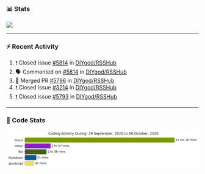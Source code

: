 ### :bar_chart: Stats

<a href="#">
  <img align="center" src="https://github-readme-stats.vercel.app/api?username=henryqw&count_private=true&show_icons=true" />
</a>
<!-- <a href="#">
  <img align="center" src="https://github-readme-stats-git-master.henryqw.vercel.app/api/top-langs/?username=HenryQW&layout=compact" />
</a> -->

---

### :zap: Recent Activity

<!--START_SECTION:activity-->

1. ❗️ Closed issue [#5814](https://github.com/DIYgod/RSSHub/issues/5814) in [DIYgod/RSSHub](https://github.com/DIYgod/RSSHub)
2. 🗣 Commented on [#5814](https://github.com/DIYgod/RSSHub/issues/5814) in [DIYgod/RSSHub](https://github.com/DIYgod/RSSHub)
3. 🎉 Merged PR [#5796](https://github.com/DIYgod/RSSHub/pull/5796) in [DIYgod/RSSHub](https://github.com/DIYgod/RSSHub)
4. ❗️ Closed issue [#3214](https://github.com/DIYgod/RSSHub/issues/3214) in [DIYgod/RSSHub](https://github.com/DIYgod/RSSHub)
5. ❗️ Closed issue [#5793](https://github.com/DIYgod/RSSHub/issues/5793) in [DIYgod/RSSHub](https://github.com/DIYgod/RSSHub)
<!--END_SECTION:activity-->

---

### :calendar: Code Stats

![WakaTime](https://github.com/HenryQW/HenryQW/blob/master/images/stat.svg)
